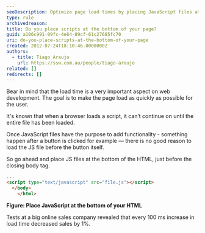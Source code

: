 ```yaml
---
seoDescription: Optimize page load times by placing JavaScript files at the bottom of your HTML, just before the closing body tag.
type: rule
archivedreason:
title: Do you place scripts at the bottom of your page?
guid: a106c991-09fc-4e64-89cf-61c27685fc70
uri: do-you-place-scripts-at-the-bottom-of-your-page
created: 2012-07-24T18:10:46.0000000Z
authors:
  - title: Tiago Araujo
    url: https://ssw.com.au/people/tiago-araujo
related: []
redirects: []
---
```


Bear in mind that the load time is a very important aspect on web development. The goal is to make the page load as quickly as possible for the user.

<!--endintro-->

It's known that when a browser loads a script, it can’t continue on until the entire file has been loaded.

Once JavaScript files have the purpose to add functionality - something happen after a button is clicked for example — there is no good reason to load the JS file before the button itself.

So go ahead and place JS files at the bottom of the HTML, just before the closing body tag.

```html
...
<script type="text/javascript" src="file.js"></script>
  </body>
    </html>
```

**Figure: Place JavaScript at the bottom of your HTML**

Tests at a big online sales company revealed that every 100 ms increase in load time decreased sales by 1%.
